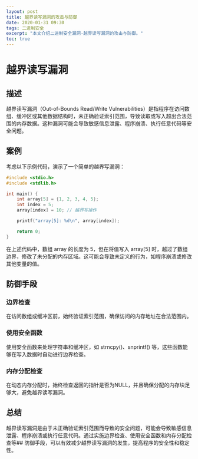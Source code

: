 ```yaml
---
layout: post
title: 越界读写漏洞的攻击与防御
date: 2020-01-31 09:30
tags: 二进制安全
excerpt: "本文介绍二进制安全漏洞-越界读写漏洞的攻击与防御。"
toc: true
---	
```


# 越界读写漏洞

## 描述

越界读写漏洞（Out-of-Bounds Read/Write Vulnerabilities）是指程序在访问数组、缓冲区或其他数据结构时，未正确验证索引范围，导致读取或写入超出合法范围的内存数据。这种漏洞可能会导致敏感信息泄露、程序崩溃、执行任意代码等安全问题。

## 案例

考虑以下示例代码，演示了一个简单的越界写漏洞：

```c
#include <stdio.h>
#include <stdlib.h>

int main() {
    int array[5] = {1, 2, 3, 4, 5};
    int index = 5;
    array[index] = 10; // 越界写操作

    printf("array[5]: %d\n", array[index]);

    return 0;
}
```
在上述代码中，数组 array 的长度为 5，但在将值写入 array[5] 时，越过了数组边界，修改了未分配的内存区域。这可能会导致未定义的行为，如程序崩溃或修改其他变量的值。

## 防御手段

### 边界检查

在访问数组或缓冲区前，始终验证索引范围，确保访问的内存地址在合法范围内。

### 使用安全函数

使用安全函数来处理字符串和缓冲区，如 strncpy()、snprintf() 等，这些函数能够在写入数据时自动进行边界检查。

### 内存分配检查

在动态内存分配时，始终检查返回的指针是否为NULL，并且确保分配的内存块足够大，避免越界读写漏洞。

## 总结

越界读写漏洞是由于未正确验证索引范围而导致的安全问题，可能会导致敏感信息泄露、程序崩溃或执行任意代码。通过实施边界检查、使用安全函数和内存分配检查等## 防御手段，可以有效减少越界读写漏洞的发生，提高程序的安全性和稳定性。
